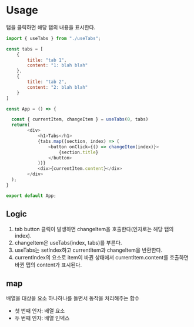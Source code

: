 # Usage
탭을 클릭하면 해당 탭의 내용을 표시한다.

```javascript
import { useTabs } from "./useTabs";

const tabs = [
    {
        title: "tab 1",
        content: "1: blah blah"
    },
    {
        title: "tab 2",
        content: "2: blah blah"    
    }
]

const App = () => {

  const { currentItem, changeItem } = useTabs(0, tabs)
  return(
        <div>
            <h1>Tabs</h1>
            {tabs.map((section, index) => (
                <button onClick={() => changeItem(index)}>
                    {section.title}
                </button>
            ))}
            <div>{currentItem.content}</div>
        </div>
  );
}

export default App;
```

## Logic
1. tab button 클릭이 발생하면 changeItem을 호출한다(인자로는 해당 탭의 index).
2. changeItem은 useTabs(index, tabs)를 부른다.
3. useTabs는 setIndex하고 currentItem과 changeItem을 반환한다.
4. currentIndex의 요소로 item이 바뀐 상태에서 currentItem.content를 호출하면 바뀐 탭의 content가 표시된다.

## map
배열을 대상을 요소 하나하나를 돌면서 동작을 처리해주는 함수

* 첫 번째 인자: 배열 요소
* 두 번째 인자: 배열 인덱스
